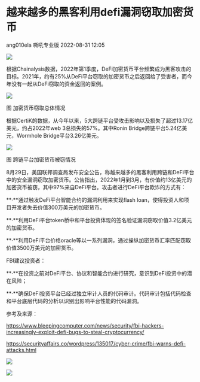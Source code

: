 #  越来越多的黑客利用defi漏洞窃取加密货币   
ang010ela  嘶吼专业版   2022-08-31 12:05  
  
![](https://mmbiz.qpic.cn/mmbiz_gif/wpkib3J60o297rwgIksvLibPOwR24tqI8dGRUah80YoBLjTBJgws2n0ibdvfvv3CCm0MIOHTAgKicmOB4UHUJ1hH5g/640?wx_fmt=gif "")  
  
根据Chainalysis数据，2022年第1季度，DeFi加密货币平台频繁成为黑客攻击的目标。2021年，约有25%从DeFi平台窃取的加密货币之后返回给了受害者，而今年没有一起从DeFi窃取的资金返回的案例。  
  
![](https://mmbiz.qpic.cn/sz_mmbiz_png/wpkib3J60o298afcibnN12reUYXGV0cXeJ94mPhZeROc8WGdFYtCKyvazFQpyd5icMsLSqwSEaaRdzbHWxqjO03yw/640?wx_fmt=png "")  
  
图 加密货币窃取总体情况  
  
根据CertiK的数据，从今年以来，5大跨链平台受攻击影响以及损失了超过13.17亿美元，约占2022年web 3总损失的57%。其中Ronin Bridge跨链平台5.24亿美元，Wormhole Bridge平台3.26亿美元。  
  
![](https://mmbiz.qpic.cn/sz_mmbiz_png/wpkib3J60o298afcibnN12reUYXGV0cXeJfYqMzCZveXAkQQMLic0EGo0ibOYgsrJskUjCEBC9euib9GVkwoffBtfvg/640?wx_fmt=png "")  
  
图 跨链平台加密货币被窃情况  
  
8月29日，美国联邦调查局发布安全公告，称越来越多的黑客利用跨链和DeFi平台中的安全漏洞窃取加密货币。公告指出，2022年1月到3月，有价值约13亿美元的加密货币被窃，其中97%来自DeFi平台。攻击者进行DeFi平台欺诈的方式有：  
  
**·**通过触发DeFi平台智能合约的漏洞利用来实现flash loan，使得投资人和项目开发者失去价值300万美元的加密货币。  
  
**·**利用DeFi平台token桥中和平台投资体现的签名验证漏洞窃取价值3.2亿美元的加密货币。  
  
**·**利用DeFi平台价格oracle等以一系列漏洞，通过操纵加密货币汇率匹配窃取价值3500万美元的加密货币。  
  
FBI建议投资者：  
  
**·**在投资之前对DeFi平台、协议和智能合约进行研究，意识到DeFi投资中的潜在风险；  
  
**·**确保DeFi投资平台已经过独立审计人员的代码审计。代码审计包括代码检查和平台底层代码的分析以识别出影响平台性能的代码漏洞。  
  
参考及来源：  
  
https://www.bleepingcomputer.com/news/security/fbi-hackers-increasingly-exploit-defi-bugs-to-steal-cryptocurrency/  
  
https://securityaffairs.co/wordpress/135017/cyber-crime/fbi-warns-defi-attacks.html  
  
![](https://mmbiz.qpic.cn/sz_mmbiz_png/wpkib3J60o298afcibnN12reUYXGV0cXeJB5KzG6u6orTC7fPWbtpye9UeGibheN3MAIyaL0Asf2aD2ARdeZJqQTA/640?wx_fmt=png "")  
  
![](https://mmbiz.qpic.cn/sz_mmbiz_png/wpkib3J60o298afcibnN12reUYXGV0cXeJnsCCr4kibRibIq04lMETDejVGWxJ4cWOhnjvxicKt5cXTicsqON8ibpnwOA/640?wx_fmt=png "")  
  
